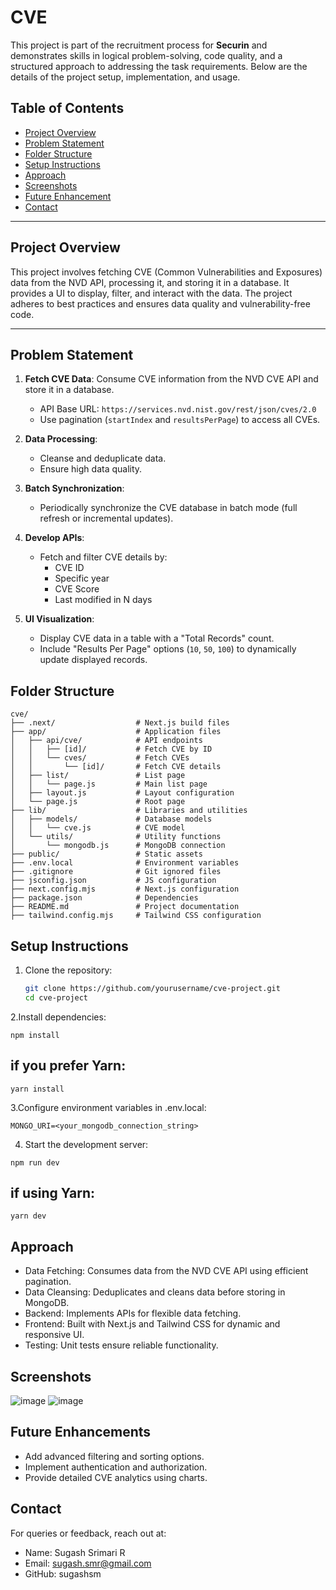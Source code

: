 # CVE 

This project is part of the recruitment process for **Securin** and demonstrates skills in logical problem-solving, code quality, and a structured approach to addressing the task requirements. Below are the details of the project setup, implementation, and usage.

## Table of Contents
- [Project Overview](#project-overview)
- [Problem Statement](#problem-statement)
- [Folder Structure](#folder-structure)
- [Setup Instructions](#setup-instructions)
- [Approach](#approach)
- [Screenshots](#screenshots)
- [Future Enhancement](#future-enhancement)
- [Contact](#contact)

---

## Project Overview

This project involves fetching CVE (Common Vulnerabilities and Exposures) data from the NVD API, processing it, and storing it in a database. It provides a UI to display, filter, and interact with the data. The project adheres to best practices and ensures data quality and vulnerability-free code.

---

## Problem Statement

1. **Fetch CVE Data**: Consume CVE information from the NVD CVE API and store it in a database.
   - API Base URL: `https://services.nvd.nist.gov/rest/json/cves/2.0`
   - Use pagination (`startIndex` and `resultsPerPage`) to access all CVEs.

2. **Data Processing**:
   - Cleanse and deduplicate data.
   - Ensure high data quality.

3. **Batch Synchronization**:
   - Periodically synchronize the CVE database in batch mode (full refresh or incremental updates).

4. **Develop APIs**:
   - Fetch and filter CVE details by:
     - CVE ID
     - Specific year
     - CVE Score
     - Last modified in N days

5. **UI Visualization**:
   - Display CVE data in a table with a "Total Records" count.
   - Include "Results Per Page" options (`10`, `50`, `100`) to dynamically update displayed records.



## Folder Structure

```
cve/
├── .next/                  # Next.js build files
├── app/                    # Application files
│   ├── api/cve/            # API endpoints
│   │   ├── [id]/           # Fetch CVE by ID
│   │   └── cves/           # Fetch CVEs
│   │       └── [id]/       # Fetch CVE details
│   ├── list/               # List page
│   │   └── page.js         # Main list page
│   ├── layout.js           # Layout configuration
│   └── page.js             # Root page
├── lib/                    # Libraries and utilities
│   ├── models/             # Database models
│   │   └── cve.js          # CVE model
│   └── utils/              # Utility functions
│       └── mongodb.js      # MongoDB connection
├── public/                 # Static assets
├── .env.local              # Environment variables
├── .gitignore              # Git ignored files
├── jsconfig.json           # JS configuration
├── next.config.mjs         # Next.js configuration
├── package.json            # Dependencies
├── README.md               # Project documentation
├── tailwind.config.mjs     # Tailwind CSS configuration

```
## Setup Instructions
1. Clone the repository:
   ```bash
   git clone https://github.com/yourusername/cve-project.git
   cd cve-project

2.Install dependencies:
```
npm install
```
## if you prefer Yarn:
```
yarn install
```
3.Configure environment variables in .env.local:
```
MONGO_URI=<your_mongodb_connection_string>
```
4. Start the development server:
```
npm run dev
```
## if using Yarn:
```
yarn dev
```
## Approach
- Data Fetching: Consumes data from the NVD CVE API using efficient pagination.
- Data Cleansing: Deduplicates and cleans data before storing in MongoDB.
- Backend: Implements APIs for flexible data fetching.
- Frontend: Built with Next.js and Tailwind CSS for dynamic and responsive UI.
- Testing: Unit tests ensure reliable functionality.
## Screenshots 

![image](https://github.com/user-attachments/assets/d44fc85d-643b-47e8-80f1-1d25389be321)
![image](https://github.com/user-attachments/assets/329397f2-9d4c-4079-aa63-d106d96c9ac2)

## Future Enhancements
- Add advanced filtering and sorting options.
- Implement authentication and authorization.
- Provide detailed CVE analytics using charts.

## Contact
For queries or feedback, reach out at:
- Name: Sugash Srimari R
- Email: sugash.smr@gmail.com
- GitHub: sugashsm


